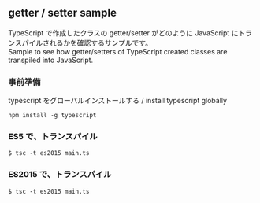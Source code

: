 ## getter / setter sample
TypeScript で作成したクラスの getter/setter がどのように JavaScript にトランスパイルされるかを確認するサンプルです。  
Sample to see how getter/setters of TypeScript created classes are transpiled into JavaScript.

### 事前準備
typescript をグローバルインストールする / install typescript globally
```
npm install -g typescript
```


### ES5 で、トランスパイル
```
$ tsc -t es2015 main.ts
```

### ES2015 で、トランスパイル
```
$ tsc -t es2015 main.ts
```
